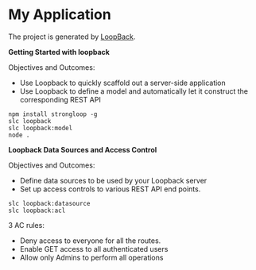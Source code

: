 # My Application

The project is generated by [LoopBack](http://loopback.io).

**Getting Started with loopback**

Objectives and Outcomes:
- Use Loopback to quickly scaffold out a server-side application
- Use Loopback to define a model and automatically let it construct the corresponding REST API

```
npm install strongloop -g
slc loopback
slc loopback:model
node .
```

**Loopback Data Sources and Access Control**

Objectives and Outcomes:
- Define data sources to be used by your Loopback server
- Set up access controls to various REST API end points.

```
slc loopback:datasource
slc loopback:acl
```

3 AC rules:
- Deny access to everyone for all the routes.
- Enable GET access to all authenticated users
- Allow only Admins to perform all operations
